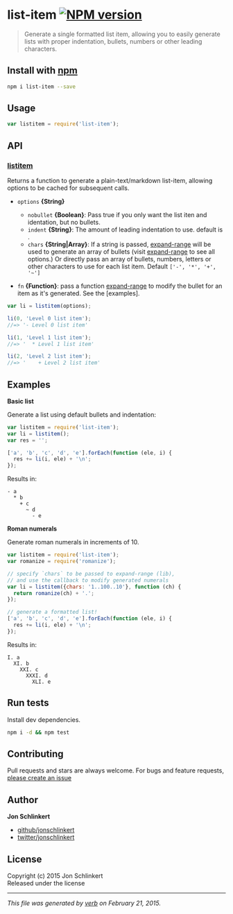 # list-item [![NPM version](https://badge.fury.io/js/list-item.svg)](http://badge.fury.io/js/list-item)

> Generate a single formatted list item, allowing you to easily generate lists with proper indentation, bullets, numbers or other leading characters.

## Install with [npm](npmjs.org)

```bash
npm i list-item --save
```

## Usage

```js
var listitem = require('list-item');
```

## API
### [listitem](index.js#L45)

Returns a function to generate a plain-text/markdown list-item, allowing options to be cached for subsequent calls.

* `options` **{String}**  
    - `nobullet` **{Boolean}**: Pass true if you only want the list iten and identation, but no bullets.
    - `indent` **{String}**: The amount of leading indentation to use. default is `  `.
    - `chars` **{String|Array}**: If a string is passed, [expand-range] will be used to generate an array of bullets (visit [expand-range] to see all options.) Or directly pass an array of bullets, numbers, letters or other characters to use for each list item. Default `['-', '*', '+', '~']`
      
* `fn` **{Function}**: pass a function [expand-range] to modify the bullet for an item as it's generated. See the [examples].    

```js
var li = listitem(options);

li(0, 'Level 0 list item');
//=> '- Level 0 list item'

li(1, 'Level 1 list item');
//=> '  * Level 1 list item'

li(2, 'Level 2 list item');
//=> '    + Level 2 list item'
```


## Examples

**Basic list**

Generate a list using default bullets and indentation:

```js
var listitem = require('list-item');
var li = listitem();
var res = '';

['a', 'b', 'c', 'd', 'e'].forEach(function (ele, i) {
  res += li(i, ele) + '\n';
});
```

Results in:

```
- a
  * b
    + c
      ~ d
        - e
```

**Roman numerals**

Generate roman numerals in increments of 10.

```js
var listitem = require('list-item');
var romanize = require('romanize');

// specify `chars` to be passed to expand-range (lib), 
// and use the callback to modify generated numerals
var li = listitem({chars: '1..100..10'}, function (ch) {
  return romanize(ch) + '.';
});

// generate a formatted list!
['a', 'b', 'c', 'd', 'e'].forEach(function (ele, i) {
  res += li(i, ele) + '\n';
});
```

Results in:

```
I. a
  XI. b
    XXI. c
      XXXI. d
        XLI. e
```

## Run tests
Install dev dependencies.

```bash
npm i -d && npm test
```


## Contributing
Pull requests and stars are always welcome. For bugs and feature requests, [please create an issue](https://github.com/jonschlinkert/list-item/issues)

## Author

**Jon Schlinkert**
 
+ [github/jonschlinkert](https://github.com/jonschlinkert)
+ [twitter/jonschlinkert](http://twitter.com/jonschlinkert) 

## License
Copyright (c) 2015 Jon Schlinkert  
Released under the  license

***

_This file was generated by [verb](https://github.com/assemble/verb) on February 21, 2015._

[expand-range]: https://github.com/jonschlinkert/expand-range
